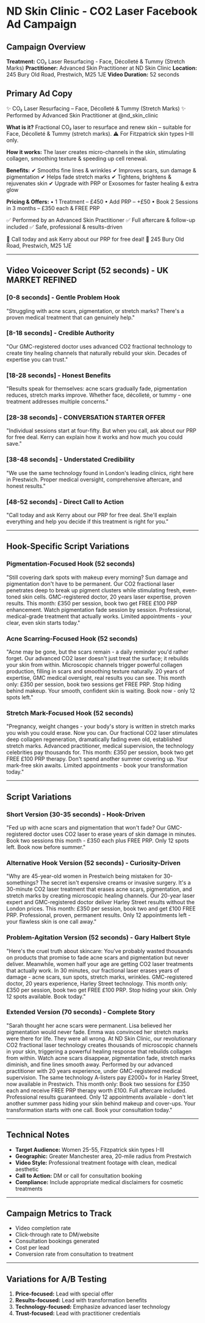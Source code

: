 # ND Skin Clinic - CO2 Laser Facebook Ad Campaign

## Campaign Overview
**Treatment:** CO₂ Laser Resurfacing - Face, Décolleté & Tummy (Stretch Marks)
**Practitioner:** Advanced Skin Practitioner at ND Skin Clinic
**Location:** 245 Bury Old Road, Prestwich, M25 1JE
**Video Duration:** 52 seconds

## Primary Ad Copy
✨ CO₂ Laser Resurfacing – Face, Décolleté & Tummy (Stretch Marks) ✨
Performed by Advanced Skin Practitioner at @nd_skin_clinic

**What is it?**
Fractional CO₂ laser to resurface and renew skin – suitable for Face, Décolleté & Tummy (stretch marks).
⚠️ For Fitzpatrick skin types I–III only.

**How it works:**
The laser creates micro-channels in the skin, stimulating collagen, smoothing texture & speeding up cell renewal.

**Benefits:**
✔ Smooths fine lines & wrinkles
✔ Improves scars, sun damage & pigmentation
✔ Helps fade stretch marks
✔ Tightens, brightens & rejuvenates skin
✔ Upgrade with PRP or Exosomes for faster healing & extra glow

**Pricing & Offers:**
• 1 Treatment – £450
• Add PRP – +£50
• Book 2 Sessions in 3 months – £350 each & FREE PRP

✅ Performed by an Advanced Skin Practitioner
✅ Full aftercare & follow-up included
✅ Safe, professional & results-driven

📲 Call today and ask Kerry about our PRP for free deal!
📍 245 Bury Old Road, Prestwich, M25 1JE

---

## Video Voiceover Script (52 seconds) - UK MARKET REFINED

### [0-8 seconds] - Gentle Problem Hook
"Struggling with acne scars, pigmentation, or stretch marks? There's a proven medical treatment that can genuinely help."

### [8-18 seconds] - Credible Authority
"Our GMC-registered doctor uses advanced CO2 fractional technology to create tiny healing channels that naturally rebuild your skin. Decades of expertise you can trust."

### [18-28 seconds] - Honest Benefits
"Results speak for themselves: acne scars gradually fade, pigmentation reduces, stretch marks improve. Whether face, décolleté, or tummy - one treatment addresses multiple concerns."

### [28-38 seconds] - CONVERSATION STARTER OFFER
"Individual sessions start at four-fifty. But when you call, ask about our PRP for free deal. Kerry can explain how it works and how much you could save."

### [38-48 seconds] - Understated Credibility
"We use the same technology found in London's leading clinics, right here in Prestwich. Proper medical oversight, comprehensive aftercare, and honest results."

### [48-52 seconds] - Direct Call to Action
"Call today and ask Kerry about our PRP for free deal. She'll explain everything and help you decide if this treatment is right for you."

---

## Hook-Specific Script Variations

### Pigmentation-Focused Hook (52 seconds)
"Still covering dark spots with makeup every morning? Sun damage and pigmentation don't have to be permanent. Our CO2 fractional laser penetrates deep to break up pigment clusters while stimulating fresh, even-toned skin cells. GMC-registered doctor, 20 years laser expertise, proven results. This month: £350 per session, book two get FREE £100 PRP enhancement. Watch pigmentation fade session by session. Professional, medical-grade treatment that actually works. Limited appointments - your clear, even skin starts today."

### Acne Scarring-Focused Hook (52 seconds)
"Acne may be gone, but the scars remain - a daily reminder you'd rather forget. Our advanced CO2 laser doesn't just treat the surface; it rebuilds your skin from within. Microscopic channels trigger powerful collagen production, filling in scars and smoothing texture naturally. 20 years of expertise, GMC medical oversight, real results you can see. This month only: £350 per session, book two sessions get FREE PRP. Stop hiding behind makeup. Your smooth, confident skin is waiting. Book now - only 12 spots left."

### Stretch Mark-Focused Hook (52 seconds)
"Pregnancy, weight changes - your body's story is written in stretch marks you wish you could erase. Now you can. Our fractional CO2 laser stimulates deep collagen regeneration, dramatically fading even old, established stretch marks. Advanced practitioner, medical supervision, the technology celebrities pay thousands for. This month: £350 per session, book two get FREE £100 PRP therapy. Don't spend another summer covering up. Your mark-free skin awaits. Limited appointments - book your transformation today."

---

## Script Variations

### Short Version (30-35 seconds) - Hook-Driven
"Fed up with acne scars and pigmentation that won't fade? Our GMC-registered doctor uses CO2 laser to erase years of skin damage in minutes. Book two sessions this month - £350 each plus FREE PRP. Only 12 spots left. Book now before summer."

### Alternative Hook Version (52 seconds) - Curiosity-Driven
"Why are 45-year-old women in Prestwich being mistaken for 30-somethings? The secret isn't expensive creams or invasive surgery. It's a 30-minute CO2 laser treatment that erases acne scars, pigmentation, and stretch marks by creating microscopic healing channels. Our 20-year laser expert and GMC-registered doctor deliver Harley Street results without the London prices. This month: £350 per session, book two and get £100 FREE PRP. Professional, proven, permanent results. Only 12 appointments left - your flawless skin is one call away."

### Problem-Agitation Version (52 seconds) - Gary Halbert Style
"Here's the cruel truth about skincare: You've probably wasted thousands on products that promise to fade acne scars and pigmentation but never deliver. Meanwhile, women half your age are getting CO2 laser treatments that actually work. In 30 minutes, our fractional laser erases years of damage - acne scars, sun spots, stretch marks, wrinkles. GMC-registered doctor, 20 years experience, Harley Street technology. This month only: £350 per session, book two get FREE £100 PRP. Stop hiding your skin. Only 12 spots available. Book today."

### Extended Version (70 seconds) - Complete Story
"Sarah thought her acne scars were permanent. Lisa believed her pigmentation would never fade. Emma was convinced her stretch marks were there for life. They were all wrong. At ND Skin Clinic, our revolutionary CO2 fractional laser technology creates thousands of microscopic channels in your skin, triggering a powerful healing response that rebuilds collagen from within. Watch acne scars disappear, pigmentation fade, stretch marks diminish, and fine lines smooth away. Performed by our advanced practitioner with 20 years experience, under GMC-registered medical supervision. The same technology A-listers pay £2000+ for in Harley Street, now available in Prestwich. This month only: Book two sessions for £350 each and receive FREE PRP therapy worth £100. Full aftercare included. Professional results guaranteed. Only 12 appointments available - don't let another summer pass hiding your skin behind makeup and cover-ups. Your transformation starts with one call. Book your consultation today."

---

## Technical Notes
- **Target Audience:** Women 25-55, Fitzpatrick skin types I-III
- **Geographic:** Greater Manchester area, 20-mile radius from Prestwich
- **Video Style:** Professional treatment footage with clean, medical aesthetic
- **Call to Action:** DM or call for consultation booking
- **Compliance:** Include appropriate medical disclaimers for cosmetic treatments

---

## Campaign Metrics to Track
- Video completion rate
- Click-through rate to DM/website
- Consultation bookings generated
- Cost per lead
- Conversion rate from consultation to treatment

---

## Variations for A/B Testing
1. **Price-focused:** Lead with special offer
2. **Results-focused:** Lead with transformation benefits
3. **Technology-focused:** Emphasize advanced laser technology
4. **Trust-focused:** Lead with practitioner credentials